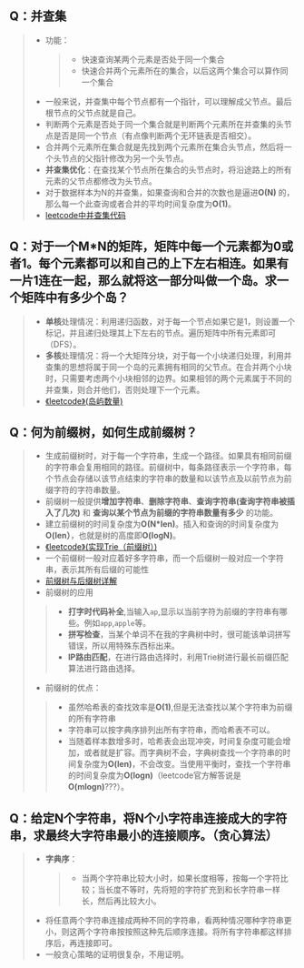 ## Q：并查集
> * 功能：
>   > * 快速查询某两个元素是否处于同一个集合
>   > * 快速合并两个元素所在的集合，以后这两个集合可以算作同一个集合
> * 一般来说，并查集中每个节点都有一个指针，可以理解成父节点。最后根节点的父节点就是自己。
> * 判断两个元素是否处于同一个集合就是判断两个元素所在并查集的头节点是否是同一个节点（有点像判断两个无环链表是否相交）。
> * 合并两个元素所在集合就是先找到两个元素所在集合头节点，然后将一个头节点的父指针修改为另一个头节点。
> * **并查集优化**：在查找某个节点所在集合的头节点时，将沿途路上的所有元素的父节点都修改为头节点。
> * 对于数据样本为N的并查集，如果查询和合并的次数也是逼进**O(N)** 的，那么每一个此查询或者合并的平均时间复杂度为**O(1)**。
> * [leetcode中并查集代码](source/UnionSet.h)

## Q：对于一个M*N的矩阵，矩阵中每一个元素都为0或者1。每个元素都可以和自己的上下左右相连。如果有一片1连在一起，那么就将这一部分叫做一个岛。求一个矩阵中有多少个岛？
> * **单核**处理情况：利用递归函数，对于每一个节点如果它是1，则设置一个标记，并且递归处理其上下左右的节点。遍历矩阵中所有元素即可（DFS）。
> * **多核**处理情况：将一个大矩阵分块，对于每一个小块递归处理，利用并查集的思想将属于同一个岛的元素拥有相同的父节点。在合并两个小块时，只需要考虑两个小块相邻的边界。如果相邻的两个元素属于不同的并查集，则合并他们，否则处理下一个元素。
> * [《leetcode》(岛屿数量)](https://leetcode-cn.com/problems/number-of-islands/)

## Q：何为前缀树，如何生成前缀树？
> * 生成前缀树时，对于每一个字符串，生成一个路径。如果具有相同前缀的字符串会复用相同的路径。前缀树中，每条路径表示一个字符串，每个节点会存储以该节点结束的字符串的数量和以该节点及以前节点为前缀字符的字符串数量。
> * 前缀树一般提供**增加字符串**、**删除字符串**、**查询字符串(查询字符串被插入了几次)** 和 **查询以某个节点为前缀的字符串数量有多少** 的功能。
> * 建立前缀树的时间复杂度为**O(N*len)**。插入和查询的时间复杂度为**O(len）**，也就是树的高度即**O(logN)**。
> * [《leetcode》(实现Trie（前缀树）)](https://leetcode-cn.com/problems/implement-trie-prefix-tree/)
> * 一个前缀树一般对应着好多字符串，而一个后缀树一般对应一个字符串，表示其所有后缀的可能性
> * [前缀树与后缀树详解](https://blog.csdn.net/v_july_v/article/details/6897097)
> * 前缀树的应用
> > * **打字时代码补全**,当输入`ap`,显示以当前字符为前缀的字符串有哪些。例如`app`,`apple`等。
> > * **拼写检查**，当某个单词不在我的字典树中时，很可能该单词拼写错误，所以用特殊东西标出来。
> > * **IP路由匹配**，在进行路由选择时，利用Trie树进行最长前缀匹配算法进行路由选择。
> * 前缀树的优点：
> > * 虽然哈希表的查找效率是**O(1)**,但是无法查找以某个字符串为前缀的所有字符串
> > * 字符串可以按字典序排列出所有字符串，而哈希表不可以。
> > * 当随着样本数增多时，哈希表会出现冲突，时间复杂度可能会增加，或者就是扩容。而字典树不会，字典树查找一个字符串的时间复杂度为**O(len)**，不会改变。当使用平衡时，查找一个字符串的时间复杂度为**O(logn)**（leetcode官方解答说是**O(mlogn)**???）。

## Q：给定N个字符串，将N个小字符串连接成大的字符串，求最终大字符串最小的连接顺序。（贪心算法）
> * **字典序**：
>   > * 当两个字符串比较大小时，如果长度相等，按每一个字符比较；当长度不等时，先将短的字符扩充到和长字符串一样长，然后再比较大小。
> * 将任意两个字符串连接成两种不同的字符串，看两种情况哪种字符串更小，则这两个字符串按按照这种先后顺序连接。将所有字符串都这样排序后，再连接即可。
> * 一般贪心策略的证明很复杂，不用证明。
